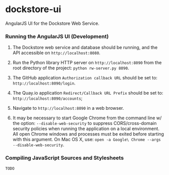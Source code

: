 # dockstore-ui
AngularJS UI for the Dockstore Web Service.

### Running the AngularJS UI (Development)

1. The Dockstore web service and database should be running, and the API accessible on `http://localhost:8080`.

2. Run the Python library HTTP server on `http://localhost:8090` from the root directory of the project: `python rw-server.py 8090`.

3. The GitHub application `Authorization callback URL` should be set to: `http://localhost:8090/login`.

4. The Quay.io application `Redirect/Callback URL Prefix` should be set to: `http://localhost:8090/accounts`;

5. Navigate to `http://localhost:8090` in a web browser.

6. It may be necessary to start Google Chrome from the command line w/ the option: `--disable-web-security` to suppress CORS/cross-domain security policies when running the application on a local environment. All open Chrome windows and processes must be exited before starting with this argument. On Mac OS X, use: `open -a Google\ Chrome --args --disable-web-security`.

### Compiling JavaScript Sources and Stylesheets
`TODO`
